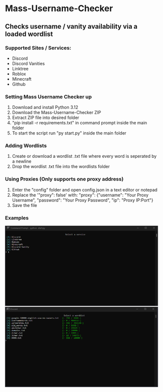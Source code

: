 #             Mass-Username-Checker
## Checks username / vanity availability via a loaded wordlist

### Supported Sites / Services:
- Discord
- Discord Vanities
- Linktree
- Roblox
- Minecraft
- Github

### Setting Mass Username Checker up
1. Download and install Python 3.12
2. Download the Mass-Username-Checker ZIP
3. Extract ZIP file into desired folder
4. "pip install -r requirements.txt" in command prompt inside the main folder
5. To start the script run "py start.py" inside the main folder

### Adding Wordlists
1. Create or download a wordlist .txt file where every word is seperated by a newline
2. Drop the wordlist .txt file into the wordlists folder

### Using Proxies (Only supports one proxy address)
1. Enter the "config" folder and open config.json in a text editor or notepad
2. Replace the '"proxy": false' with:
               "proxy": {"username": "Your Proxy Username", "password": "Your Proxy Password", "ip": "Proxy IP:Port"}
4. Save the file

### Examples
![](https://raw.githubusercontent.com/pewful/Mass-Username-Checker/refs/heads/main/example_imgs/Screenshot%202024-10-27%20060746.png)
![](https://raw.githubusercontent.com/pewful/Mass-Username-Checker/refs/heads/main/example_imgs/Screenshot%202024-10-27%20060848.png)
